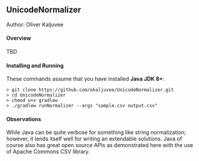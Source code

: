 ## UnicodeNormalizer

Author: Oliver Kaljuvee

#### Overview

TBD

#### Installing and Running
These commands assume that you have installed **Java JDK 8+**:


```shell script
> git clone https://github.com/okaljuvee/UnicodeNormalizer.git
> cd UnicodeNormalizer
> chmod u+x gradlew
> ./gradlew runNormalizer --args "sample.csv output.csv"
```


#### Observations

While Java can be quite verbose for something like string normalization; however, it lends itself 
well for writing an extendable solutions.  Java of course also has great open source APIs 
as demonstrated here with the use of Apache Commons CSV library.